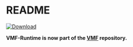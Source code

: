 # README #

[ ![Download](https://api.bintray.com/packages/miho/VMF/VMF-Runtime/images/download.svg) ](https://bintray.com/miho/VMF/VMF-Runtime/_latestVersion)

**VMF-Runtime is now part of the [VMF](https://github.com/miho/VMF) repository.**
